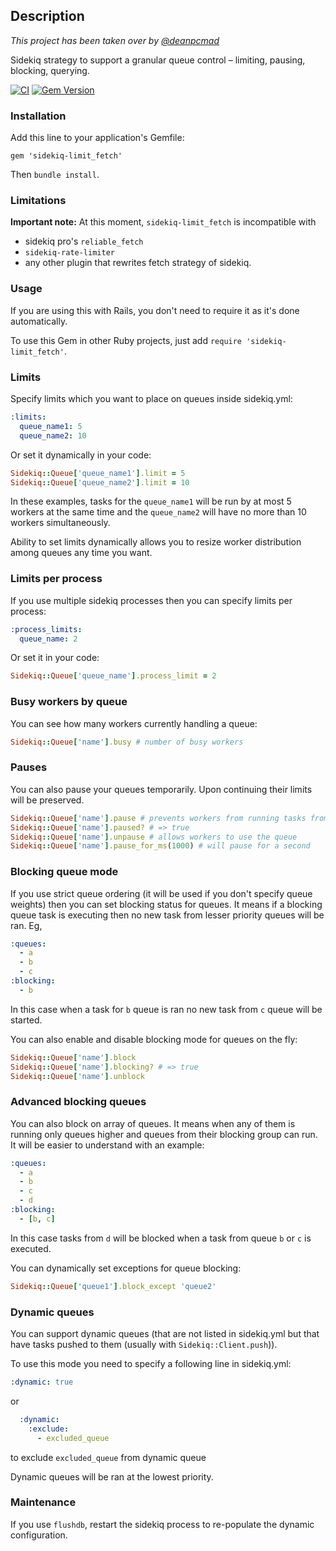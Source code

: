 ## Description

*This project has been taken over by [@deanpcmad](https://github.com/deanpcmad)*

Sidekiq strategy to support a granular queue control – limiting, pausing, blocking, querying.

[![CI](https://github.com/deanpcmad/sidekiq-limit_fetch/actions/workflows/ci.yml/badge.svg)](https://github.com/deanpcmad/sidekiq-limit_fetch/actions/workflows/ci.yml)
[![Gem Version](https://badge.fury.io/rb/sidekiq-limit_fetch.svg)](http://badge.fury.io/rb/sidekiq-limit_fetch)

### Installation

Add this line to your application's Gemfile:

```
gem 'sidekiq-limit_fetch'
```

Then `bundle install`.

### Limitations

**Important note:** At this moment, `sidekiq-limit_fetch` is incompatible with
- sidekiq pro's `reliable_fetch`
- `sidekiq-rate-limiter`
- any other plugin that rewrites fetch strategy of sidekiq.

### Usage

If you are using this with Rails, you don't need to require it as it's done automatically.

To use this Gem in other Ruby projects, just add `require 'sidekiq-limit_fetch'`.

### Limits

Specify limits which you want to place on queues inside sidekiq.yml:

```yaml
:limits:
  queue_name1: 5
  queue_name2: 10
```

Or set it dynamically in your code:
```ruby
Sidekiq::Queue['queue_name1'].limit = 5
Sidekiq::Queue['queue_name2'].limit = 10
```

In these examples, tasks for the `queue_name1` will be run by at most 5
workers at the same time and the `queue_name2` will have no more than 10
workers simultaneously.

Ability to set limits dynamically allows you to resize worker
distribution among queues any time you want.

### Limits per process

If you use multiple sidekiq processes then you can specify limits per process:

```yaml
:process_limits:
  queue_name: 2
```

Or set it in your code:

```ruby
Sidekiq::Queue['queue_name'].process_limit = 2
```

### Busy workers by queue

You can see how many workers currently handling a queue:

```ruby
Sidekiq::Queue['name'].busy # number of busy workers
```

### Pauses

You can also pause your queues temporarily. Upon continuing their limits
will be preserved.

```ruby
Sidekiq::Queue['name'].pause # prevents workers from running tasks from this queue
Sidekiq::Queue['name'].paused? # => true
Sidekiq::Queue['name'].unpause # allows workers to use the queue
Sidekiq::Queue['name'].pause_for_ms(1000) # will pause for a second
```

### Blocking queue mode

If you use strict queue ordering (it will be used if you don't specify queue weights)
then you can set blocking status for queues. It means if a blocking
queue task is executing then no new task from lesser priority queues will
be ran. Eg,

```yaml
:queues:
  - a
  - b
  - c
:blocking:
  - b
```

In this case when a task for `b` queue is ran no new task from `c` queue
will be started.

You can also enable and disable blocking mode for queues on the fly:

```ruby
Sidekiq::Queue['name'].block
Sidekiq::Queue['name'].blocking? # => true
Sidekiq::Queue['name'].unblock
```

### Advanced blocking queues

You can also block on array of queues. It means when any of them is
running only queues higher and queues from their blocking group can
run. It will be easier to understand with an example:

```yaml
:queues:
  - a
  - b
  - c
  - d
:blocking:
  - [b, c]
```

In this case tasks from `d` will be blocked when a task from queue `b` or `c` is executed.

You can dynamically set exceptions for queue blocking:

```ruby
Sidekiq::Queue['queue1'].block_except 'queue2'
```

### Dynamic queues

You can support dynamic queues (that are not listed in sidekiq.yml but
that have tasks pushed to them (usually with `Sidekiq::Client.push`)).

To use this mode you need to specify a following line in sidekiq.yml:

```yaml
:dynamic: true
```

or

```yaml
  :dynamic:
    :exclude:
      - excluded_queue
```

to exclude `excluded_queue` from dynamic queue

Dynamic queues will be ran at the lowest priority.

### Maintenance

If you use `flushdb`, restart the sidekiq process to re-populate the dynamic configuration.
